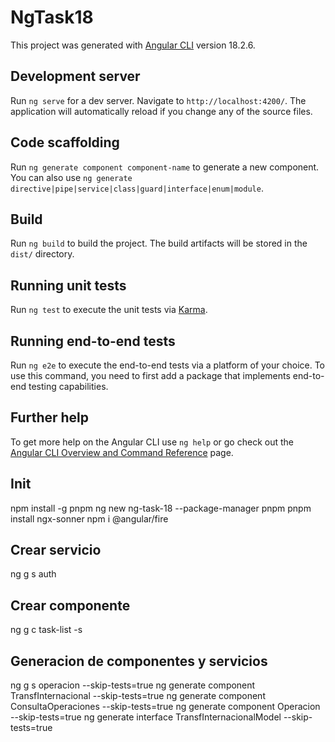 # NgTask18

This project was generated with [Angular CLI](https://github.com/angular/angular-cli) version 18.2.6.

## Development server

Run `ng serve` for a dev server. Navigate to `http://localhost:4200/`. The application will automatically reload if you change any of the source files.

## Code scaffolding

Run `ng generate component component-name` to generate a new component. You can also use `ng generate directive|pipe|service|class|guard|interface|enum|module`.

## Build

Run `ng build` to build the project. The build artifacts will be stored in the `dist/` directory.

## Running unit tests

Run `ng test` to execute the unit tests via [Karma](https://karma-runner.github.io).

## Running end-to-end tests

Run `ng e2e` to execute the end-to-end tests via a platform of your choice. To use this command, you need to first add a package that implements end-to-end testing capabilities.

## Further help

To get more help on the Angular CLI use `ng help` or go check out the [Angular CLI Overview and Command Reference](https://angular.dev/tools/cli) page.


<!-- Inicio proyecto -->

## Init
npm install -g pnpm
ng new ng-task-18 --package-manager pnpm
pnpm install ngx-sonner
npm i @angular/fire

## Crear servicio
ng g s auth

## Crear componente
ng g c task-list -s


## Generacion de componentes y servicios
ng g s operacion --skip-tests=true
ng generate component TransfInternacional --skip-tests=true
ng generate component ConsultaOperaciones --skip-tests=true
ng generate component Operacion --skip-tests=true
ng generate interface TransfInternacionalModel --skip-tests=true
